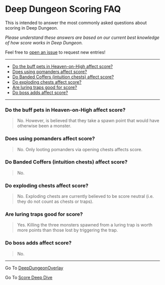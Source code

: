 # Deep Dungeon Scoring FAQ

This is intended to answer the most commonly asked questions about scoring in Deep Dungeon.

_Please understand these answers are based on our current best knowledge of how score works in Deep Dungeon._

Feel free to [open an issue](https://github.com/IAmLokken/DeepDungeonOverlay/issues) to request new entries!

---

* [Do the buff pets in Heaven-on-High affect score?](https://github.com/IAmLokken/DeepDungeonOverlay/blob/main/overlay/docs/en/SCORE_FAQ.md#do-the-buff-pets-in-heaven-on-high-affect-score)
* [Does using pomanders affect score?](https://github.com/IAmLokken/DeepDungeonOverlay/blob/main/overlay/docs/en/SCORE_FAQ.md#does-using-pomanders-affect-score)
* [Do Banded Coffers (intuition chests) affect score?](https://github.com/IAmLokken/DeepDungeonOverlay/blob/main/overlay/docs/en/SCORE_FAQ.md#do-banded-coffers-intuition-chests-affect-score)
* [Do exploding chests affect score?](https://github.com/IAmLokken/DeepDungeonOverlay/blob/main/overlay/docs/en/SCORE_FAQ.md#do-exploding-chests-affect-score)
* [Are luring traps good for score?](https://github.com/IAmLokken/DeepDungeonOverlay/blob/main/overlay/docs/en/SCORE_FAQ.md#are-luring-traps-good-for-score)
* [Do boss adds affect score?](https://github.com/IAmLokken/DeepDungeonOverlay/blob/main/overlay/docs/en/SCORE_FAQ.md#do-boss-adds-affect-score)

---

### Do the buff pets in Heaven-on-High affect score?
>No. However, is believed that they take a spawn point that would have otherwise been a monster. 

### Does using pomanders affect score?
>No.  Only looting pomanders via opening chests affects score.

### Do Banded Coffers (intuition chests) affect score?
>No.  

### Do exploding chests affect score?
>No.  Exploding chests are currently believed to be score neutral (i.e. they do not count as chests or traps).

### Are luring traps good for score?
>Yes.  Killing the three monsters spawned from a luring trap is worth more points than those lost by triggering the trap.

### Do boss adds affect score?
>No.

---

Go To [DeepDungeonOverlay](https://github.com/IAmLokken/DeepDungeonOverlay)

Go To [Score Deep Dive](https://github.com/IAmLokken/DeepDungeonOverlay/blob/main/overlay/docs/en/SCORE.md)
